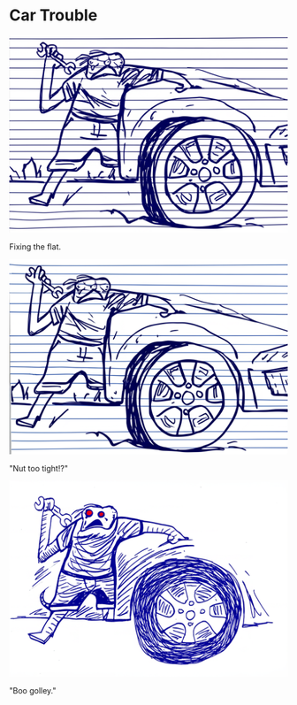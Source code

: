 # Car Trouble

![Garrey Goosey looks at a flat tire with a wrench.](car-1.png)

Fixing the flat.

![Garrey Goosey strains to loosen a lug nut.](car-2.png)

"Nut too tight!?"

![Garrey Goosey sits defeated by the flat tire and scattered tools.](car-3.png)

"Boo golley."